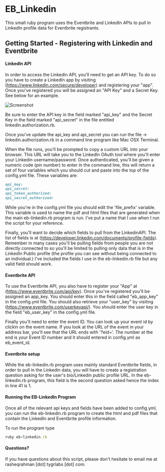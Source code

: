 # EB_Linkedin 

This small ruby program uses the Eventbrite and LinkedIn APIs to pull in LinkedIn profile data for Eventbrite registrants. 

## Getting Started - Registering with Linkedin and Eventbrite


#### LinkedIn API


In order to access the Linkedin API, you'll need to get an API key. To do so you have to create a LinkedIn app by visiting (https://www.linkedin.com/secure/developer) and registering your "app". Once you've registered you will be assigned an "API Key" and a Secret Key. See below for an example.

![Screenshot](https://raw.github.com/rasheqrahman/eb_linkedin/master/linkedin_secret_key.png)

Be sure to enter the API key in the field marked "api_key" and the Secret Key in the field marked "api_secret" in the file entitled linkedin.authorization.rb.

Once you've update the api_key and api_secret you can run the file -> linkedin.authorization.rb in a command line program like Mac OSX Terminal.

When the file runs, you'll be prompted to copy a custom URL into your browser. This URL will take you to the LinkedIn OAuth tool where you'll enter your Linkedin username/password. Once authenticated, you'll be given a numeric code (pin number) to enter in the command line, this will return a set of four variables which you should cut and paste into the top of the config.yml file. These variables are:

``` ruby
api_key: 
api_secret: 
api_token_authorized: 
api_secret_authorized: 
```

While you're in the config.yml file you should edit the 'file_prefix' variable. This variable is used to name the pdf and html files that are generated when the main eb-linkedin.rb program is run. I've put a name that I use when I run the script for your reference.

Finally, you'll want to decide which fields to pull from the LinkedinAPI. The list of fields is at (https://developer.linkedin.com/documents/profile-fields). Remember in many cases you'll be pulling fields from people you are not directly connected to so you'll be limited to pulling only data that is in the LinkedIn Public profile (the profile you can see without being connected to an individual.) I've included the fields I use in the eb-linkedin.rb file but any valid field should work.

#### Eventbrite API


To use the Eventbrite API, you also have to register your "App" at (https://www.eventbrite.com/api/key). Once you've registered you'll be assigned an app_key. You should enter this in the field called "eb_app_key" in the config.yml file. You should also retrieve your "user_key" by visiting (https://www.eventbrite.com/userkeyapi/). You should enter the user key in the field "eb_user_key" in the config.yml file. 

Finally you'll need to enter the event ID. You can look up your event id by clickin on the event name. If you look at the URL of the event in your address bar, you'll see that the URL ends with '?eid=<number>'. The number at the end is your Event ID number and it should entered in config.yml as eb_event_id.
	
#### Eventbrite setup


While the eb-linkedin.rb program uses mainly standard Eventbrite fields, in order to pull in the Linkedin data, you will have to create a registration question asking for the user's bio/Linkedin public profile URL. In the eb-linkedin.rb program, this field is the second question asked hence the index in line 41 is 1.
	
#### Running the EB-LinkedIn Program


Once all of the relevant api keys and fields have been added to config.yml, you can run the eb-linkedin.rb program to create the html and pdf files that contain the LinkedIn and Eventbrite profile information.	

To run the program type 

``` ruby
ruby eb-linkedin.rb
```

#### Questions?

If you have questions about this script, please don't hesitate to email me at rasheqrahman [dot] tygrlabs [dot] com.
